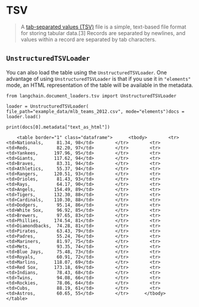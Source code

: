 TSV
===

> A [tab-separated values (TSV)](https://en.wikipedia.org/wiki/Tab-separated_values) file is a simple, text-based file format for storing tabular data.\[3\] Records are separated by newlines, and values within a record are separated by tab characters.

`UnstructuredTSVLoader`[​](#unstructuredtsvloader "Direct link to unstructuredtsvloader")
-----------------------------------------------------------------------------------------

You can also load the table using the `UnstructuredTSVLoader`. One advantage of using `UnstructuredTSVLoader` is that if you use it in `"elements"` mode, an HTML representation of the table will be available in the metadata.

    from langchain.document_loaders.tsv import UnstructuredTSVLoader

    loader = UnstructuredTSVLoader(    file_path="example_data/mlb_teams_2012.csv", mode="elements")docs = loader.load()

    print(docs[0].metadata["text_as_html"])

        <table border="1" class="dataframe">      <tbody>        <tr>          <td>Nationals,     81.34, 98</td>        </tr>        <tr>          <td>Reds,          82.20, 97</td>        </tr>        <tr>          <td>Yankees,      197.96, 95</td>        </tr>        <tr>          <td>Giants,       117.62, 94</td>        </tr>        <tr>          <td>Braves,        83.31, 94</td>        </tr>        <tr>          <td>Athletics,     55.37, 94</td>        </tr>        <tr>          <td>Rangers,      120.51, 93</td>        </tr>        <tr>          <td>Orioles,       81.43, 93</td>        </tr>        <tr>          <td>Rays,          64.17, 90</td>        </tr>        <tr>          <td>Angels,       154.49, 89</td>        </tr>        <tr>          <td>Tigers,       132.30, 88</td>        </tr>        <tr>          <td>Cardinals,    110.30, 88</td>        </tr>        <tr>          <td>Dodgers,       95.14, 86</td>        </tr>        <tr>          <td>White Sox,     96.92, 85</td>        </tr>        <tr>          <td>Brewers,       97.65, 83</td>        </tr>        <tr>          <td>Phillies,     174.54, 81</td>        </tr>        <tr>          <td>Diamondbacks,  74.28, 81</td>        </tr>        <tr>          <td>Pirates,       63.43, 79</td>        </tr>        <tr>          <td>Padres,        55.24, 76</td>        </tr>        <tr>          <td>Mariners,      81.97, 75</td>        </tr>        <tr>          <td>Mets,          93.35, 74</td>        </tr>        <tr>          <td>Blue Jays,     75.48, 73</td>        </tr>        <tr>          <td>Royals,        60.91, 72</td>        </tr>        <tr>          <td>Marlins,      118.07, 69</td>        </tr>        <tr>          <td>Red Sox,      173.18, 69</td>        </tr>        <tr>          <td>Indians,       78.43, 68</td>        </tr>        <tr>          <td>Twins,         94.08, 66</td>        </tr>        <tr>          <td>Rockies,       78.06, 64</td>        </tr>        <tr>          <td>Cubs,          88.19, 61</td>        </tr>        <tr>          <td>Astros,        60.65, 55</td>        </tr>      </tbody>    </table>